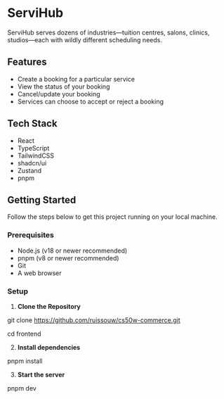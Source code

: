 # ServiHub
ServiHub serves dozens of industries—tuition centres, salons, clinics, studios—each with
wildly different scheduling needs. 

## Features
- Create a booking for a particular service
- View the status of your booking
- Cancel/update your booking
- Services can choose to accept or reject a booking
  
## Tech Stack
- React
- TypeScript
- TailwindCSS
- shadcn/ui
- Zustand
- pnpm

## Getting Started
Follow the steps below to get this project running on your local machine.

### Prerequisites
- Node.js (v18 or newer recommended)
- pnpm (v8 or newer recommended)
- Git
- A web browser

### Setup

1. **Clone the Repository**
   
git clone https://github.com/ruissouw/cs50w-commerce.git

cd frontend

2. **Install dependencies**
   
pnpm install

3. **Start the server**
   
pnpm dev
